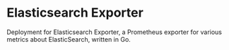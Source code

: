 # Elasticsearch Exporter

Deployment for Elasticsearch Exporter, a Prometheus exporter for various metrics about ElasticSearch, written in Go.
